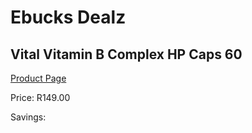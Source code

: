 
# Ebucks Dealz
## Vital Vitamin B Complex HP Caps 60
[Product Page](https://www.ebucks.com/web/shop/productSelected.do?prodId=1133313529&catId=1133291653)

Price: R149.00

Savings: 


	